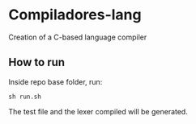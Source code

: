 # Compiladores-lang
Creation of a C-based language compiler

## How to run

Inside repo base folder, run:
```
sh run.sh
```

The test file and the lexer compiled will be generated.
